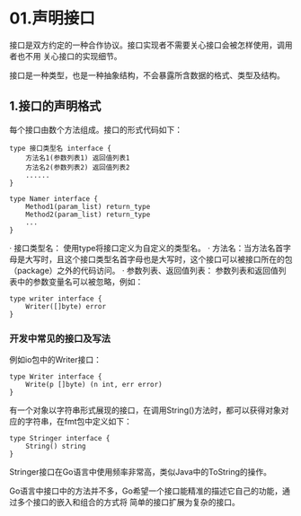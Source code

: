 # 01.声明接口

接口是双方约定的一种合作协议。接口实现者不需要关心接口会被怎样使用，调用者也不用
关心接口的实现细节。

接口是一种类型，也是一种抽象结构，不会暴露所含数据的格式、类型及结构。


## 1.接口的声明格式
每个接口由数个方法组成。接口的形式代码如下：
``` 
type 接口类型名 interface {
    方法名1(参数列表1) 返回值列表1
    方法名2(参数列表2) 返回值列表2
    ......
}

type Namer interface {
    Method1(param_list) return_type
    Method2(param_list) return_type
    ...
}

```
· 接口类型名： 使用type将接口定义为自定义的类型名。
· 方法名：当方法名首字母是大写时，且这个接口类型名首字母也是大写时，这个接口可以被接口所在的包（package）之外的代码访问。
· 参数列表、返回值列表： 参数列表和返回值列表中的参数变量名可以被忽略，例如：

``` 
type writer interface {
	Writer([]byte) error
} 
```

### 开发中常见的接口及写法

例如io包中的Writer接口：
``` 
type Writer interface {
	Write(p []byte) (n int, err error)
}
```

有一个对象以字符串形式展现的接口，在调用String()方法时，都可以获得对象对应的字符串，在fmt包中定义如下：
``` 
type Stringer interface {
	String() string
}
```

Stringer接口在Go语言中使用频率非常高，类似Java中的ToString的操作。

Go语言中接口中的方法并不多，Go希望一个接口能精准的描述它自己的功能，通过多个接口的嵌入和组合的方式将
简单的接口扩展为复杂的接口。



